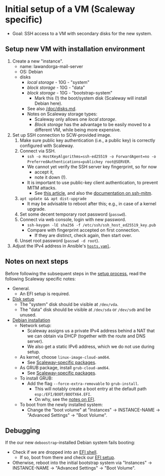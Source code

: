 # Initial setup of a VM (Scaleway specific)

* Goal: SSH access to a VM with secondary disks for the new system.


## Setup new VM with installation environment

1. Create a new "instance".
    - name: lawandorga-mail-server
    - OS: Debian
    - disks
        - *local storage* - 10G - "system"
        - *block storage* - 10G - "data"
        - *block storage* - 10G - "bootstrap-system"
            - Mark this (!) the boot/system disk
              (Scaleway will install Debian here).
        - See also [/doc/disks.md](/doc/disks.md).
        - Notes on Scaleway storage types:
            - Scaleway only allows one *local storage*.
            - *Block storage* has the advantage to be easily moved
              to a different VM, while being more expensive.
2. Set up SSH connection to SCW-provided image.
    1. Make sure public key authentication (i.e., a public key) is correctly
       configured with Scaleway.
    2. Connect via SSH.
        - `ssh -o HostKeyAlgorithms=ssh-ed25519 -o ForwardAgent=no -o PreferredAuthentications=publickey root@SERVER`.
        - We cannot yet verify the SSH server key fingerprint, so for now
            - accept it,
            - note it down (!).
        - It is important to use public-key client authentication, to prevent
          MITM attacks.
            - See [this article][gremwell-ssh-mitm],
              and also the [documentation on ssh-mitm][ssh-mitm-doc].
    3. `apt update && apt dist-upgrade`
        - It may be advisable to reboot after this; e.g., in case of a kernel
          upgrade.
    4. Set some decent temporary root password (`passwd`).
    5. Connect via web console, login with new password.
        - `ssh-keygen -lE sha256 -f /etc/ssh/ssh_host_ed25519_key.pub`
        - Compare with fingerprint accepted on first connection.
            - If they are distinct, check again, then start over.
    6. Unset root password (`passwd -d root`).
3. Adjust the IPv4 address in Ansible's [`hosts.yaml`](/ansible/hosts.yaml).


## Notes on next steps

Before following the subsequent steps in the [setup process](/doc/setup.md),
read the following Scaleway specific notes:

* General.
    - An EFI setup is required.
* [Disk setup](/doc/disks.md)
    - The "system" disk should be visible at `/dev/vda`.
    - The "data" disk should be visible at `/dev/sda` or `/dev/sdb` and be
      unused.
* [Debian installation](/doc/setup/debian.md)
    - Network setup:
        - Scaleway assigns us a private IPv4 address behind a NAT that
          we can obtain via DHCP (together with the route and DNS server).
        - We also get a static IPv6 address, which we do not use during setup.
    - As kernel, choose `linux-image-cloud-amd64`.
        - See [Scaleway-specific packages](/doc/setup/vm-scaleway/packages.md).
    - As GRUB package, install `grub-cloud-amd64`.
        - See [Scaleway-specific packages](/doc/setup/vm-scaleway/packages.md).
    - To install GRUB:
        - Add the flag `--force-extra-removable` to `grub-install`.
            - This will notably create a boot entry at the default path
              `esp:/EFI/BOOT/BOOTX64.EFI`.
            - On why, see the [notes on EFI](/doc/setup/vm-scaleway/efi.md).
    - To boot from the newly installed system:
        - Change the "boot volume" at
          "Instances" -> INSTANCE-NAME -> "Advanced Settings" -> "Boot Volume".


## Debugging

If the our new `deboostrap`-installed Debian system fails booting:

* Check if we are dropped into an
  [EFI shell](/doc/setup/vm-scaleway/efi/shell.md).
    - If so, boot from there and check our
      [EFI setup](/doc/setup/vm-scaleway/efi.md).
* Otherwise, reboot into the initial bootstrap system via
  "Instances" -> INSTANCE-NAME -> "Advanced Settings" -> "Boot Volume".


[gremwell-ssh-mitm]: https://www.gremwell.com/ssh-mitm-public-key-authentication
[ssh-mitm-doc]: https://docs.ssh-mitm.at/
